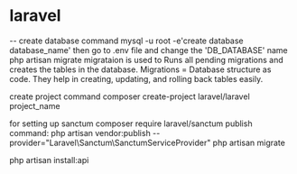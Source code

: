 # laravel
-- create database command
  mysql -u root -e'create database database_name'
then go to .env file and change the 'DB_DATABASE' name
php artisan migrate
migrataion is used to Runs all pending migrations and creates the tables in the database.
Migrations = Database structure as code.
They help in creating, updating, and rolling back tables easily.

create project command
composer create-project laravel/laravel project_name

for setting up sanctum
composer require laravel/sanctum
publish command:  php artisan vendor:publish --provider="Laravel\Sanctum\SanctumServiceProvider"
php artisan migrate

php artisan install:api










  
